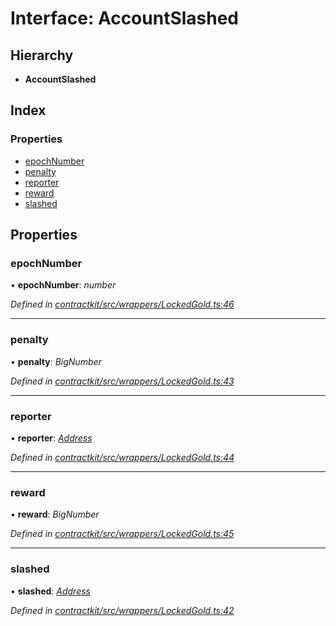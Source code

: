 # Interface: AccountSlashed

## Hierarchy

* **AccountSlashed**

## Index

### Properties

* [epochNumber](_contractkit_src_wrappers_lockedgold_.accountslashed.md#epochnumber)
* [penalty](_contractkit_src_wrappers_lockedgold_.accountslashed.md#penalty)
* [reporter](_contractkit_src_wrappers_lockedgold_.accountslashed.md#reporter)
* [reward](_contractkit_src_wrappers_lockedgold_.accountslashed.md#reward)
* [slashed](_contractkit_src_wrappers_lockedgold_.accountslashed.md#slashed)

## Properties

###  epochNumber

• **epochNumber**: *number*

*Defined in [contractkit/src/wrappers/LockedGold.ts:46](https://github.com/celo-org/celo-monorepo/blob/master/packages/contractkit/src/wrappers/LockedGold.ts#L46)*

___

###  penalty

• **penalty**: *BigNumber*

*Defined in [contractkit/src/wrappers/LockedGold.ts:43](https://github.com/celo-org/celo-monorepo/blob/master/packages/contractkit/src/wrappers/LockedGold.ts#L43)*

___

###  reporter

• **reporter**: *[Address](../modules/_contractkit_src_base_.md#address)*

*Defined in [contractkit/src/wrappers/LockedGold.ts:44](https://github.com/celo-org/celo-monorepo/blob/master/packages/contractkit/src/wrappers/LockedGold.ts#L44)*

___

###  reward

• **reward**: *BigNumber*

*Defined in [contractkit/src/wrappers/LockedGold.ts:45](https://github.com/celo-org/celo-monorepo/blob/master/packages/contractkit/src/wrappers/LockedGold.ts#L45)*

___

###  slashed

• **slashed**: *[Address](../modules/_contractkit_src_base_.md#address)*

*Defined in [contractkit/src/wrappers/LockedGold.ts:42](https://github.com/celo-org/celo-monorepo/blob/master/packages/contractkit/src/wrappers/LockedGold.ts#L42)*
